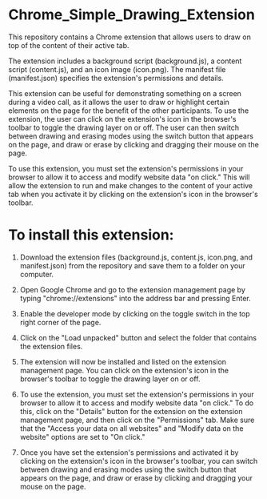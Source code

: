 # Chrome_Simple_Drawing_Extension


This repository contains a Chrome extension that allows users to draw on top of the content of their active tab. 

The extension includes a background script (background.js), a content script (content.js), and an icon image (icon.png). The manifest file (manifest.json) specifies the extension's permissions and details.

This extension can be useful for demonstrating something on a screen during a video call, as it allows the user to draw or highlight certain elements on the page for the benefit of the other participants. To use the extension, the user can click on the extension's icon in the browser's toolbar to toggle the drawing layer on or off. The user can then switch between drawing and erasing modes using the switch button that appears on the page, and draw or erase by clicking and dragging their mouse on the page.

To use this extension, you must set the extension's permissions in your browser to allow it to access and modify website data "on click." This will allow the extension to run and make changes to the content of your active tab when you activate it by clicking on the extension's icon in the browser's toolbar.

# To install this extension:

1. Download the extension files (background.js, content.js, icon.png, and manifest.json) from the repository and save them to a folder on your computer.

2. Open Google Chrome and go to the extension management page by typing "chrome://extensions" into the address bar and pressing Enter.

3. Enable the developer mode by clicking on the toggle switch in the top right corner of the page.

4. Click on the "Load unpacked" button and select the folder that contains the extension files.

5. The extension will now be installed and listed on the extension management page. You can click on the extension's icon in the browser's toolbar to toggle the drawing layer on or off.

6. To use the extension, you must set the extension's permissions in your browser to allow it to access and modify website data "on click." To do this, click on the "Details" button for the extension on the extension management page, and then click on the "Permissions" tab. Make sure that the "Access your data on all websites" and "Modify data on the website" options are set to "On click."

7. Once you have set the extension's permissions and activated it by clicking on the extension's icon in the browser's toolbar, you can switch between drawing and erasing modes using the switch button that appears on the page, and draw or erase by clicking and dragging your mouse on the page.
